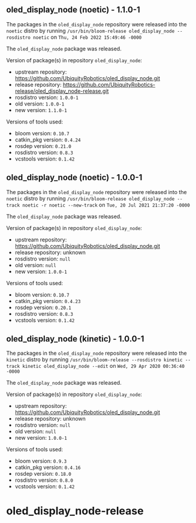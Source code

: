 ## oled_display_node (noetic) - 1.1.0-1

The packages in the `oled_display_node` repository were released into the `noetic` distro by running `/usr/bin/bloom-release oled_display_node --rosdistro noetic` on `Thu, 24 Feb 2022 15:49:46 -0000`

The `oled_display_node` package was released.

Version of package(s) in repository `oled_display_node`:

- upstream repository: https://github.com/UbiquityRobotics/oled_display_node.git
- release repository: https://github.com/UbiquityRobotics-release/oled_display_node-release.git
- rosdistro version: `1.0.0-1`
- old version: `1.0.0-1`
- new version: `1.1.0-1`

Versions of tools used:

- bloom version: `0.10.7`
- catkin_pkg version: `0.4.24`
- rosdep version: `0.21.0`
- rosdistro version: `0.8.3`
- vcstools version: `0.1.42`


## oled_display_node (noetic) - 1.0.0-1

The packages in the `oled_display_node` repository were released into the `noetic` distro by running `/usr/bin/bloom-release oled_display_node --track noetic -r noetic --new-track` on `Tue, 20 Jul 2021 21:37:20 -0000`

The `oled_display_node` package was released.

Version of package(s) in repository `oled_display_node`:

- upstream repository: https://github.com/UbiquityRobotics/oled_display_node.git
- release repository: unknown
- rosdistro version: `null`
- old version: `null`
- new version: `1.0.0-1`

Versions of tools used:

- bloom version: `0.10.7`
- catkin_pkg version: `0.4.23`
- rosdep version: `0.20.1`
- rosdistro version: `0.8.3`
- vcstools version: `0.1.42`


## oled_display_node (kinetic) - 1.0.0-1

The packages in the `oled_display_node` repository were released into the `kinetic` distro by running `/usr/bin/bloom-release --rosdistro kinetic --track kinetic oled_display_node --edit` on `Wed, 29 Apr 2020 00:36:40 -0000`

The `oled_display_node` package was released.

Version of package(s) in repository `oled_display_node`:

- upstream repository: https://github.com/UbiquityRobotics/oled_display_node.git
- release repository: unknown
- rosdistro version: `null`
- old version: `null`
- new version: `1.0.0-1`

Versions of tools used:

- bloom version: `0.9.3`
- catkin_pkg version: `0.4.16`
- rosdep version: `0.18.0`
- rosdistro version: `0.8.0`
- vcstools version: `0.1.42`


# oled_display_node-release